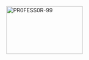 <a href="https://heroku.com/deploy?template=https://github.com/PR0FESS0R-99/DonLee_Robot/tree/main"><img src="https://i.ibb.co/tsq26Pz/PR0-FESS0-R-99.gif" alt="PR0FESS0R-99" border="0" height="125" width="200" align="center" /></a>
</p>
</details>
